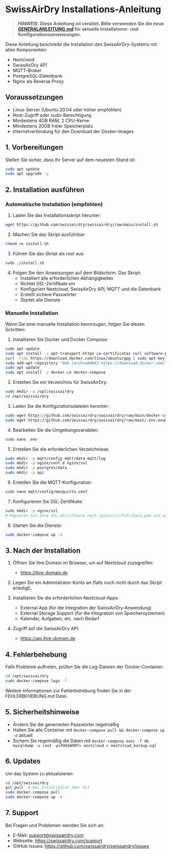 # SwissAirDry Installations-Anleitung

> **HINWEIS: Diese Anleitung ist veraltet. Bitte verwenden Sie die neue [GENERALANLEITUNG.md](./GENERALANLEITUNG.md) für aktuelle Installations- und Konfigurationsanweisungen.**

Diese Anleitung beschreibt die Installation des SwissAirDry-Systems mit allen Komponenten:

- Nextcloud
- SwissAirDry API
- MQTT-Broker
- PostgreSQL-Datenbank
- Nginx als Reverse Proxy

## Voraussetzungen

- Linux-Server (Ubuntu 20.04 oder höher empfohlen)
- Root-Zugriff oder sudo-Berechtigung
- Mindestens 4GB RAM, 2 CPU-Kerne
- Mindestens 20GB freier Speicherplatz
- Internetverbindung für den Download der Docker-Images

## 1. Vorbereitungen

Stellen Sie sicher, dass Ihr Server auf dem neuesten Stand ist:

```bash
sudo apt update
sudo apt upgrade -y
```

## 2. Installation ausführen

### Automatische Installation (empfohlen)

1. Laden Sie das Installationsskript herunter:

```bash
wget https://github.com/swissairdry/swissairdry/raw/main/install.sh
```

2. Machen Sie das Skript ausführbar:

```bash
chmod +x install.sh
```

3. Führen Sie das Skript als root aus:

```bash
sudo ./install.sh
```

4. Folgen Sie den Anweisungen auf dem Bildschirm. Das Skript:
   - Installiert alle erforderlichen Abhängigkeiten
   - Richtet SSL-Zertifikate ein
   - Konfiguriert Nextcloud, SwissAirDry API, MQTT und die Datenbank
   - Erstellt sichere Passwörter
   - Startet alle Dienste

### Manuelle Installation

Wenn Sie eine manuelle Installation bevorzugen, folgen Sie diesen Schritten:

1. Installieren Sie Docker und Docker Compose:

```bash
sudo apt update
sudo apt install -y apt-transport-https ca-certificates curl software-properties-common
curl -fsSL https://download.docker.com/linux/ubuntu/gpg | sudo apt-key add -
sudo add-apt-repository "deb [arch=amd64] https://download.docker.com/linux/ubuntu $(lsb_release -cs) stable"
sudo apt update
sudo apt install -y docker-ce docker-compose
```

2. Erstellen Sie ein Verzeichnis für SwissAirDry:

```bash
sudo mkdir -p /opt/swissairdry
cd /opt/swissairdry
```

3. Laden Sie die Konfigurationsdateien herunter:

```bash
sudo wget https://github.com/swissairdry/swissairdry/raw/main/docker-compose.yml
sudo wget https://github.com/swissairdry/swissairdry/raw/main/.env.example -O .env
```

4. Bearbeiten Sie die Umgebungsvariablen:

```bash
sudo nano .env
```

5. Erstellen Sie die erforderlichen Verzeichnisse:

```bash
sudo mkdir -p mqtt/config mqtt/data mqtt/log
sudo mkdir -p nginx/conf.d nginx/ssl
sudo mkdir -p postgres/data
sudo mkdir -p api
```

6. Erstellen Sie die MQTT-Konfiguration:

```bash
sudo nano mqtt/config/mosquitto.conf
```

7. Konfigurieren Sie SSL-Zertifikate:

```bash
sudo mkdir -p nginx/ssl
# Kopieren Sie Ihre SSL-Zertifikate nach nginx/ssl/fullchain.pem und nginx/ssl/privkey.pem
```

8. Starten Sie die Dienste:

```bash
sudo docker-compose up -d
```

## 3. Nach der Installation

1. Öffnen Sie Ihre Domain im Browser, um auf Nextcloud zuzugreifen:
   - https://ihre-domain.de

2. Legen Sie ein Administrator-Konto an (falls noch nicht durch das Skript erledigt).

3. Installieren Sie die erforderlichen Nextcloud-Apps:
   - External App (für die Integration der SwissAirDry-Anwendung)
   - External Storage Support (für die Integration von Speichersystemen)
   - Kalender, Aufgaben, etc. nach Bedarf

4. Zugriff auf die SwissAirDry API:
   - https://api.ihre-domain.de

## 4. Fehlerbehebung

Falls Probleme auftreten, prüfen Sie die Log-Dateien der Docker-Container:

```bash
cd /opt/swissairdry
sudo docker-compose logs -f
```

Weitere Informationen zur Fehlerbehebung finden Sie in der FEHLERBEHEBUNG.md Datei.

## 5. Sicherheitshinweise

- Ändern Sie die generierten Passwörter regelmäßig
- Halten Sie alle Container mit `docker-compose pull && docker-compose up -d` aktuell
- Sichern Sie regelmäßig die Daten mit `docker-compose exec -T db mysqldump -u root -p<PASSWORT> nextcloud > nextcloud_backup.sql`

## 6. Updates

Um das System zu aktualisieren:

```bash
cd /opt/swissairdry
git pull  # Bei Installation über Git
sudo docker-compose pull
sudo docker-compose up -d
```

## 7. Support

Bei Fragen und Problemen wenden Sie sich an:
- E-Mail: support@swissairdry.com
- Webseite: https://swissairdry.com/support
- GitHub Issues: https://github.com/swissairdry/swissairdry/issues